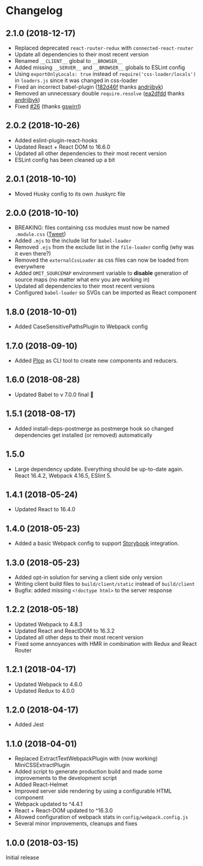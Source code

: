 # Changelog

## 2.1.0 (2018-12-17)

-   Replaced deprecated `react-router-redux` with `connected-react-router`
-   Update all dependencies to their most recent version
-   Renamed `__CLIENT__` global to `__BROWSER__`
-   Added missing `__SERVER__` and `__BROWSER__` globals to ESLint config
-   Using `exportOnlyLocals: true` instead of `require('css-loader/locals')` in `loaders.js` since it was changed in css-loader
-   Fixed an incorrect babel-plugin ([182d46f](https://github.com/manuelbieh/react-ssr-setup/commit/182d46fc344c9687315acb06adf2aa209c6ba0dd) thanks [andriibyk](https://github.com/andriibyk))
-   Removed an unnecessary double `require.resolve` ([ea2dfdd](https://github.com/manuelbieh/react-ssr-setup/commit/ea2dfdd84acd2b005ccef40000708275f388b4e6) thanks [andriibyk](https://github.com/andriibyk))
-   Fixed [#26](https://github.com/manuelbieh/react-ssr-setup/issues/26) (thanks [gswirrl](https://github.com/gswirrl))

## 2.0.2 (2018-10-26)

-   Added eslint-plugin-react-hooks
-   Updated React + React DOM to 16.6.0
-   Updated all other dependencies to their most recent version
-   ESLint config has been cleaned up a bit

## 2.0.1 (2018-10-10)

-   Moved Husky config to its own .huskyrc file

## 2.0.0 (2018-10-10)

-   BREAKING: files containing css modules must now be named `.module.css` ([Tweet](https://twitter.com/ManuelBieh/status/1048186009178050560))
-   Added `.mjs` to the include list for `babel-loader`
-   Removed `.ejs` from the exclude list in the `file-loader` config (why was it even there?)
-   Removed the `externalCssLoader` as css files can now be loaded from everywhere
-   Added `OMIT_SOURCEMAP` environment variable to **disable** generation of source maps (no matter what env you are working in)
-   Updated all dependencies to their most recent versions
-   Configured `babel-loader` so SVGs can be imported as React component

## 1.8.0 (2018-10-01)

-   Added CaseSensitivePathsPlugin to Webpack config

## 1.7.0 (2018-09-10)

-   Added [Plop](https://plopjs.com/) as CLI tool to create new components and reducers.

## 1.6.0 (2018-08-28)

-   Updated Babel to v 7.0.0 final 🎉

## 1.5.1 (2018-08-17)

-   Added install-deps-postmerge as postmerge hook so changed dependencies get installed (or removed) automatically

## 1.5.0

-   Large dependency update. Everything should be up-to-date again. React 16.4.2, Webpack 4.16.5, ESlint 5.

## 1.4.1 (2018-05-24)

-   Updated React to 16.4.0

## 1.4.0 (2018-05-23)

-   Added a basic Webpack config to support [Storybook](https://storybook.js.org/) integration.

## 1.3.0 (2018-05-23)

-   Added opt-in solution for serving a client side only version
-   Writing client build files to `build/client/static` instead of `build/client`
-   Bugfix: added missing `<!doctype html>` to the server response

## 1.2.2 (2018-05-18)

-   Updated Webpack to 4.8.3
-   Updated React and ReactDOM to 16.3.2
-   Updated all other deps to their most recent version
-   Fixed some annoyances with HMR in combination with Redux and React Router

## 1.2.1 (2018-04-17)

-   Updated Webpack to 4.6.0
-   Updated Redux to 4.0.0

## 1.2.0 (2018-04-17)

-   Added Jest

## 1.1.0 (2018-04-01)

-   Replaced ExtractTextWebpackPlugin with (now working) MiniCSSExtractPlugin
-   Added script to generate production build and made some improvements to the development script
-   Added React-Helmet
-   Improved server side rendering by using a configurable HTML component
-   Webpack updated to ^4.4.1
-   React + React-DOM updated to ^16.3.0
-   Allowed configuration of webpack stats in `config/webpack.config.js`
-   Several minor improvements, cleanups and fixes

## 1.0.0 (2018-03-15)

Initial release
